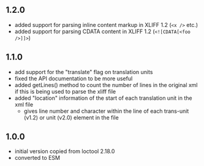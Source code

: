 ## 1.2.0

-   added support for parsing inline content markup in XLIFF 1.2 (`<x />` etc.)
-   added support for parsing CDATA content in XLIFF 1.2 (`<![CDATA[<foo />]]>`)

## 1.1.0

-   add support for the "translate" flag on translation units
-   fixed the API documentation to be more useful
-   added getLines() method to count the number of lines in the original
    xml if this is being used to parse the xliff file
-   added "location" information of the start of each translation unit
    in the xml file
    -   gives line number and character within the line of each
        trans-unit (v1.2) or unit (v2.0) element in the file

## 1.0.0

-   initial version copied from loctool 2.18.0
-   converted to ESM
